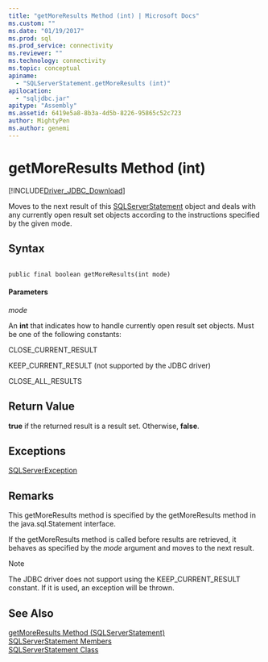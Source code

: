 ```yaml
---
title: "getMoreResults Method (int) | Microsoft Docs"
ms.custom: ""
ms.date: "01/19/2017"
ms.prod: sql
ms.prod_service: connectivity
ms.reviewer: ""
ms.technology: connectivity
ms.topic: conceptual
apiname: 
  - "SQLServerStatement.getMoreResults (int)"
apilocation: 
  - "sqljdbc.jar"
apitype: "Assembly"
ms.assetid: 6419e5a8-8b3a-4d5b-8226-95865c52c723
author: MightyPen
ms.author: genemi
---
```

# getMoreResults Method (int)
[!INCLUDE[Driver_JDBC_Download](../../../includes/driver_jdbc_download.md)]

  Moves to the next result of this [SQLServerStatement](../../../connect/jdbc/reference/sqlserverstatement-class.md) object and deals with any currently open result set objects according to the instructions specified by the given mode.  
  
## Syntax  
  
```  
  
public final boolean getMoreResults(int mode)  
```  
  
#### Parameters  
 *mode*  
  
 An **int** that indicates how to handle currently open result set objects. Must be one of the following constants:  
  
 CLOSE_CURRENT_RESULT  
  
 KEEP_CURRENT_RESULT (not supported by the JDBC driver)  
  
 CLOSE_ALL_RESULTS  
  
## Return Value  
 **true** if the returned result is a result set. Otherwise, **false**.  
  
## Exceptions  
 [SQLServerException](../../../connect/jdbc/reference/sqlserverexception-class.md)  
  
## Remarks  
 This getMoreResults method is specified by the getMoreResults method in the java.sql.Statement interface.  
  
 If the getMoreResults method is called before results are retrieved, it behaves as specified by the *mode* argument and moves to the next result.  
  
> [!NOTE]  
>  The JDBC driver does not support using the KEEP_CURRENT_RESULT constant. If it is used, an exception will be thrown.  
  
## See Also  
 [getMoreResults Method &#40;SQLServerStatement&#41;](../../../connect/jdbc/reference/getmoreresults-method-sqlserverstatement.md)   
 [SQLServerStatement Members](../../../connect/jdbc/reference/sqlserverstatement-members.md)   
 [SQLServerStatement Class](../../../connect/jdbc/reference/sqlserverstatement-class.md)  
  
  
